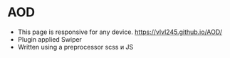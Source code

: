 # AOD
- This page is responsive for any device. https://vlvl245.github.io/AOD/
- Plugin applied Swiper
- Written using a preprocessor scss и JS